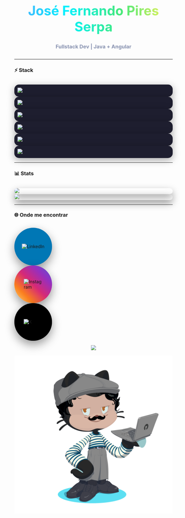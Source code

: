 <h1 align="center" style="font-size:3em; background: linear-gradient(90deg, #4facfe, #00f2fe, #43e97b, #fef253); -webkit-background-clip: text; color: transparent; animation: gradientMove 5s ease infinite;">José Fernando Pires Serpa</h1>
<h3 align="center" style="color:#8892b0; margin-bottom:30px;">Fullstack Dev | Java + Angular</h3>

<style>
@keyframes gradientMove {
  0% {background-position:0% 50%;}
  50% {background-position:100% 50%;}
  100% {background-position:0% 50%;}
}
</style>

---

### ⚡ Stack

<p align="center" style="display:flex; justify-content:center; flex-wrap:wrap; gap:20px;">
  <div style="padding:10px; border-radius:15px; background: #1e1e2f; box-shadow: 0 6px 25px rgba(0,0,0,0.35); transition: transform 0.3s, box-shadow 0.3s;" onmouseover="this.style.transform='scale(1.12)'; this.style.boxShadow='0 10px 30px rgba(0,0,0,0.5)'" onmouseout="this.style.transform='scale(1)'; this.style.boxShadow='0 6px 25px rgba(0,0,0,0.35)';">
    <img src="https://img.shields.io/badge/Java-%23ED8B00.svg?style=for-the-badge&logo=java&logoColor=white"/>
  </div>
  <div style="padding:10px; border-radius:15px; background: #1e1e2f; box-shadow: 0 6px 25px rgba(0,0,0,0.35); transition: transform 0.3s, box-shadow 0.3s;" onmouseover="this.style.transform='scale(1.12)'; this.style.boxShadow='0 10px 30px rgba(0,0,0,0.5)'" onmouseout="this.style.transform='scale(1)'; this.style.boxShadow='0 6px 25px rgba(0,0,0,0.35)';">
    <img src="https://img.shields.io/badge/Angular-%23DD0031.svg?style=for-the-badge&logo=angular&logoColor=white"/>
  </div>
  <div style="padding:10px; border-radius:15px; background: #1e1e2f; box-shadow: 0 6px 25px rgba(0,0,0,0.35); transition: transform 0.3s, box-shadow 0.3s;" onmouseover="this.style.transform='scale(1.12)'; this.style.boxShadow='0 10px 30px rgba(0,0,0,0.5)'" onmouseout="this.style.transform='scale(1)'; this.style.boxShadow='0 6px 25px rgba(0,0,0,0.35)';">
    <img src="https://img.shields.io/badge/HTML5-%23E34F26.svg?style=for-the-badge&logo=html5&logoColor=white"/>
  </div>
  <div style="padding:10px; border-radius:15px; background: #1e1e2f; box-shadow: 0 6px 25px rgba(0,0,0,0.35); transition: transform 0.3s, box-shadow 0.3s;" onmouseover="this.style.transform='scale(1.12)'; this.style.boxShadow='0 10px 30px rgba(0,0,0,0.5)'" onmouseout="this.style.transform='scale(1)'; this.style.boxShadow='0 6px 25px rgba(0,0,0,0.35)';">
    <img src="https://img.shields.io/badge/CSS3-%231572B6.svg?style=for-the-badge&logo=css3&logoColor=white"/>
  </div>
  <div style="padding:10px; border-radius:15px; background: #1e1e2f; box-shadow: 0 6px 25px rgba(0,0,0,0.35); transition: transform 0.3s, box-shadow 0.3s;" onmouseover="this.style.transform='scale(1.12)'; this.style.boxShadow='0 10px 30px rgba(0,0,0,0.5)'" onmouseout="this.style.transform='scale(1)'; this.style.boxShadow='0 6px 25px rgba(0,0,0,0.35)';">
    <img src="https://img.shields.io/badge/JavaScript-%23F7DF1E.svg?style=for-the-badge&logo=javascript&logoColor=black"/>
  </div>
  <div style="padding:10px; border-radius:15px; background: #1e1e2f; box-shadow: 0 6px 25px rgba(0,0,0,0.35); transition: transform 0.3s, box-shadow 0.3s;" onmouseover="this.style.transform='scale(1.12)'; this.style.boxShadow='0 10px 30px rgba(0,0,0,0.5)'" onmouseout="this.style.transform='scale(1)'; this.style.boxShadow='0 6px 25px rgba(0,0,0,0.35)';">
    <img src="https://img.shields.io/badge/SQL-%2300758F.svg?style=for-the-badge&logo=mysql&logoColor=white"/>
  </div>
</p>

---

### 📊 Stats

<p align="center" style="display:flex; justify-content:center; flex-wrap:wrap; gap:20px;">
  <div style="border-radius:20px; overflow:hidden; box-shadow:0 10px 25px rgba(0,0,0,0.4);">
    <img height="180em" src="https://github-readme-stats.vercel.app/api?username=JoseFernandoPiresSerpa&show_icons=true&theme=tokyonight" />
  </div>
  <div style="border-radius:20px; overflow:hidden; box-shadow:0 10px 25px rgba(0,0,0,0.4);">
    <img height="180em" src="https://github-readme-stats.vercel.app/api/top-langs/?username=JoseFernandoPiresSerpa&layout=compact&theme=tokyonight" />
  </div>
</p>

---

### 🌐 Onde me encontrar

<p align="center" style="display:flex; justify-content:center; flex-wrap:wrap; gap:35px;">

  <!-- LinkedIn -->
  <a href="https://www.linkedin.com/feed" target="_blank" style="text-decoration:none;">
    <div style="width:120px; height:120px; border-radius:50%; background-color:#0077B5; display:flex; justify-content:center; align-items:center; box-shadow:0 12px 30px rgba(0,0,0,0.4); transition: transform 0.3s, box-shadow 0.3s, filter 0.3s;" 
         onmouseover="this.style.transform='scale(1.25)'; this.style.boxShadow='0 18px 40px rgba(0,0,0,0.6)'; this.style.filter='brightness(1.2)'" 
         onmouseout="this.style.transform='scale(1)'; this.style.boxShadow='0 12px 30px rgba(0,0,0,0.4)'; this.style.filter='brightness(1)';">
      <img src="https://cdn.simpleicons.org/linkedin/ffffff" alt="LinkedIn" width="60">
    </div>
  </a>

  <!-- Instagram -->
  <a href="https://www.instagram.com/nandelicia24" target="_blank" style="text-decoration:none;">
    <div style="width:120px; height:120px; border-radius:50%; background: linear-gradient(45deg, #feda75, #fa7e1e, #d62976, #962fbf, #4f5bd5); display:flex; justify-content:center; align-items:center; box-shadow:0 12px 30px rgba(0,0,0,0.4); transition: transform 0.3s, box-shadow 0.3s, filter 0.3s;"
         onmouseover="this.style.transform='scale(1.25)'; this.style.boxShadow='0 18px 40px rgba(0,0,0,0.6)'; this.style.filter='brightness(1.2)'" 
         onmouseout="this.style.transform='scale(1)'; this.style.boxShadow='0 12px 30px rgba(0,0,0,0.4)'; this.style.filter='brightness(1)';">
      <img src="https://cdn.simpleicons.org/instagram/ffffff" alt="Instagram" width="60">
    </div>
  </a>

  <!-- X / Twitter -->
  <a href="https://x.com/Nandelicia24" target="_blank" style="text-decoration:none;">
    <div style="width:120px; height:120px; border-radius:50%; background-color:#000000; display:flex; justify-content:center; align-items:center; box-shadow:0 12px 30px rgba(0,0,0,0.4); transition: transform 0.3s, box-shadow 0.3s, filter 0.3s;"
         onmouseover="this.style.transform='scale(1.25)'; this.style.boxShadow='0 18px 40px rgba(0,0,0,0.6)'; this.style.filter='brightness(1.2)'" 
         onmouseout="this.style.transform='scale(1)'; this.style.boxShadow='0 12px 30px rgba(0,0,0,0.4)'; this.style.filter='brightness(1)';">
      <img src="https://cdn.simpleicons.org/x/ffffff" alt="X" width="60">
    </div>
  </a>

</p>





<p align="center">
  <img src="https://media.giphy.com/media/jQmVFypWInKCc/giphy.gif" width="120"/>
</p>
<p align="center"> <img src="octocat-1757231108809.png" alt="Descrição da imagem" width="600px" ></p>
